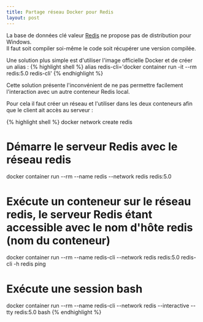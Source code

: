 ```yaml
---
title: Partage réseau Docker pour Redis
layout: post
---
```


La base de données clé valeur [Redis](https://redis.io/) ne propose pas de distribution pour Windows.  
Il faut soit compiler soi-même le code soit récupérer une version compilée.

Une solution plus simple est d'utiliser l'image officielle Docker et de créer un alias :
{% highlight shell %}
alias redis-cli='docker container run -it --rm redis:5.0 redis-cli'
{% endhighlight %}

Cette solution présente l'inconvénient de ne pas permettre facilement l'interaction avec un autre conteneur Redis local.

Pour cela il faut créer un réseau et l'utiliser dans les deux conteneurs afin que le client ait accès au serveur :

{% highlight shell %}
docker network create redis
# Démarre le serveur Redis avec le réseau redis
docker container run --rm --name redis --network redis redis:5.0
# Exécute un conteneur sur le réseau redis, le serveur Redis étant accessible avec le nom d'hôte redis (nom du conteneur)
docker container run --rm --name redis-cli --network redis redis:5.0 redis-cli -h redis ping
# Exécute une session bash
docker container run --rm --name redis-cli --network redis --interactive --tty redis:5.0 bash
{% endhighlight %}


